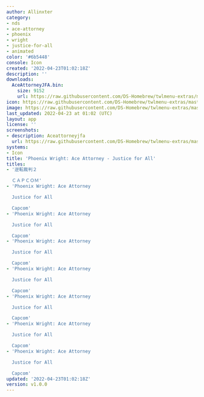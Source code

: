 ```yaml
---
author: Allinxter
category:
- nds
- ace-attorney
- phoenix
- wright
- justice-for-all
- animated
color: '#6b5448'
console: Icon
created: '2022-04-23T01:02:18Z'
description: ''
downloads:
  AceAttorneyJFA.bin:
    size: 9152
    url: https://raw.githubusercontent.com/DS-Homebrew/twlmenu-extras/master/_nds/TWiLightMenu/icons/AceAttorneyJFA.bin
icon: https://raw.githubusercontent.com/DS-Homebrew/twlmenu-extras/master/_nds/TWiLightMenu/icons/gif/AceAttorneyJFA.gif
image: https://raw.githubusercontent.com/DS-Homebrew/twlmenu-extras/master/_nds/TWiLightMenu/icons/gif/AceAttorneyJFA.gif
last_updated: 2022-04-23 at 01:02 (UTC)
layout: app
license: ''
screenshots:
- description: Aceattorneyjfa
  url: https://raw.githubusercontent.com/DS-Homebrew/twlmenu-extras/master/_nds/TWiLightMenu/icons/gif/AceAttorneyJFA.gif
systems:
- Icon
title: 'Phoenix Wright: Ace Attorney - Justice for All'
titles:
- '逆転裁判２

  ＣＡＰＣＯＭ'
- 'Phoenix Wright: Ace Attorney

  Justice for All

  Capcom'
- 'Phoenix Wright: Ace Attorney

  Justice for All

  Capcom'
- 'Phoenix Wright: Ace Attorney

  Justice for All

  Capcom'
- 'Phoenix Wright: Ace Attorney

  Justice for All

  Capcom'
- 'Phoenix Wright: Ace Attorney

  Justice for All

  Capcom'
- 'Phoenix Wright: Ace Attorney

  Justice for All

  Capcom'
- 'Phoenix Wright: Ace Attorney

  Justice for All

  Capcom'
updated: '2022-04-23T01:02:18Z'
version: v1.0.0
---
```

